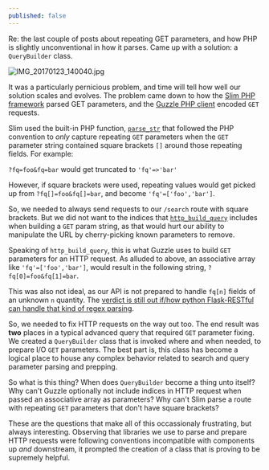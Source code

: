 ```yaml
---
published: false
---
```

Re: the last couple of posts about repeating GET parameters, and how PHP is slightly unconventional in how it parses.  Came up with a solution: a `QueryBuilder` class.

![IMG_20170123_140040.jpg]({{site.baseurl}}/assets/images/IMG_20170123_140040.jpg)

It was a particularly pernicious problem, and time will tell how well our solution scales and evolves.  The problem came down to how the [Slim PHP framework](https://www.slimframework.com/) parsed GET parameters, and the [Guzzle PHP client](http://docs.guzzlephp.org/en/latest/) encoded `GET` requests.  

Slim used the built-in PHP function, [`parse_str`](http://php.net/manual/en/function.parse-str.php) that followed the PHP convention to _only_ capture repeating `GET` parameters when the `GET` parameter string contained square brackets `[]` around those repeating fields.  For example: 

`?fq=foo&fq=bar` would get truncated to `'fq'=>'bar'`

However, if square brackets were used, repeating values would get picked up from `?fq[]=foo&fq[]=bar`, and become `'fq'=['foo','bar']`.

So, we needed to always send requests to our `/search` route with square brackets.  But we did not want to the indices that [`http_build_query`](http://php.net/manual/en/function.http-build-query.php) includes when building a `GET` param string, as that would hurt our ability to manipulate the URL by cherry-picking known parameters to remove.  

Speaking of `http_build_query`, this is what Guzzle uses to build `GET` parameters for an HTTP request.  As alluded to above, an associative array like `'fq'=['foo','bar']`, would result in the following string, `?fq[0]=foo&fq[1]=bar`. 

This was also not ideal, as our API is not prepared to handle `fq[n]` fields of an unknown `n` quantity.  The [verdict is still out if/how python Flask-RESTful can handle that kind of regex parsing](http://stackoverflow.com/questions/41746785/regex-in-requestparser-for-python-flask-restful).

So, we needed to fix HTTP requests on the way out too.  The end result was **two** places in a typical advanced query that required `GET` parameter fixing.  We created a `QueryBuilder` class that is invoked where and when needed, to prepare I/O `GET` parameters.  The best part is, this class has become a logical place to house any complex behavior related to search and query parameter parsing and prepping.

So what is this thing?  When does `QueryBuilder` become a thing unto itself?  Why can't Guzzle optionally not include indices in HTTP request when passed an associative array as parameters?  Why can't Slim parse a route with repeating `GET` parameters that don't have square brackets?

These are the questions that make all of this occassionaly frustrating, but always interesting.  Observing that libraries we use to parse and prepare HTTP requests were following conventions incompatible with components up *and* downstream, it prompted the creation of a class that is proving to be supremely helpful.